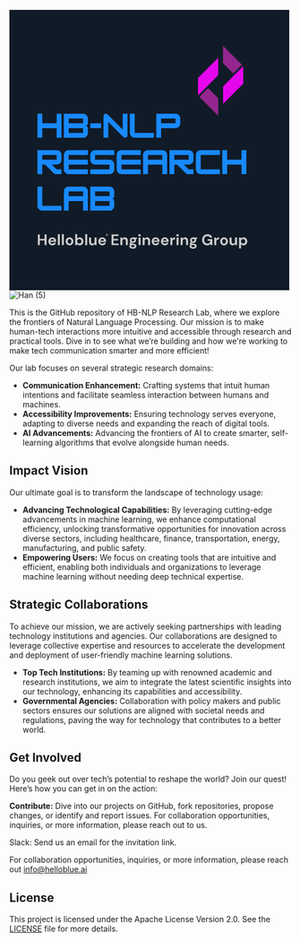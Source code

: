 <svg xmlns="http://www.w3.org/2000/svg" xmlns:xlink="http://www.w3.org/1999/xlink" width="500" zoomAndPan="magnify" viewBox="0 0 375 374.999991" height="500" preserveAspectRatio="xMidYMid meet" version="1.0"><defs><g/><clipPath id="a2666197bc"><path d="M 252.695312 63 L 280 63 L 280 115 L 252.695312 115 Z M 252.695312 63 " clip-rule="nonzero"/></clipPath><clipPath id="335a356f0d"><path d="M 286 75 L 313.445312 75 L 313.445312 126 L 286 126 Z M 286 75 " clip-rule="nonzero"/></clipPath><clipPath id="edc2052f5f"><path d="M 254 104 L 280 104 L 280 141.75 L 254 141.75 Z M 254 104 " clip-rule="nonzero"/></clipPath></defs><rect x="-37.5" width="450" fill="#ffffff" y="-37.499999" height="449.999989" fill-opacity="1"/><rect x="-37.5" width="450" fill="#111b27" y="-37.499999" height="449.999989" fill-opacity="1"/><g fill="#1889ff" fill-opacity="1"><g transform="translate(36.000002, 171.083413)"><g><path d="M 27.34375 -19.3125 L 27.34375 -32.171875 L 33.78125 -32.171875 L 33.78125 0 L 27.34375 0 L 27.34375 -12.875 L 8.046875 -12.875 L 8.046875 0 L 1.609375 0 L 1.609375 -32.171875 L 8.046875 -32.171875 L 8.046875 -19.3125 Z M 27.34375 -19.3125 "/></g></g></g><g fill="#1889ff" fill-opacity="1"><g transform="translate(71.38219, 171.083413)"><g><path d="M 33.78125 -25.734375 L 33.78125 -19.3125 C 33.78125 -18.425781 33.460938 -17.664062 32.828125 -17.03125 C 32.203125 -16.40625 31.445312 -16.09375 30.5625 -16.09375 C 31.445312 -16.09375 32.203125 -15.773438 32.828125 -15.140625 C 33.460938 -14.515625 33.78125 -13.757812 33.78125 -12.875 L 33.78125 -6.4375 C 33.78125 -5.28125 33.488281 -4.210938 32.90625 -3.234375 C 32.332031 -2.253906 31.5625 -1.46875 30.59375 -0.875 C 29.632812 -0.289062 28.550781 0 27.34375 0 L 1.609375 0 L 1.609375 -32.171875 L 27.34375 -32.171875 C 28.550781 -32.171875 29.632812 -31.875 30.59375 -31.28125 C 31.5625 -30.695312 32.332031 -29.921875 32.90625 -28.953125 C 33.488281 -27.992188 33.78125 -26.921875 33.78125 -25.734375 Z M 27.34375 -25.734375 L 8.046875 -25.734375 L 8.046875 -19.3125 L 27.34375 -19.3125 Z M 8.046875 -6.4375 L 27.34375 -6.4375 L 27.34375 -12.875 L 8.046875 -12.875 Z M 8.046875 -6.4375 "/></g></g></g><g fill="#1889ff" fill-opacity="1"><g transform="translate(106.764378, 171.083413)"><g><path d="M 16.09375 -12.875 L 1.609375 -12.875 L 1.609375 -19.3125 L 16.09375 -19.3125 Z M 16.09375 -12.875 "/></g></g></g><g fill="#1889ff" fill-opacity="1"><g transform="translate(124.455467, 171.083413)"><g><path d="M 8.046875 0 L 1.609375 0 L 1.609375 -28.953125 C 1.609375 -29.835938 1.921875 -30.59375 2.546875 -31.21875 C 3.179688 -31.851562 3.941406 -32.171875 4.828125 -32.171875 C 5.710938 -32.171875 6.476562 -31.847656 7.125 -31.203125 L 27.34375 -10.984375 L 27.34375 -32.171875 L 33.78125 -32.171875 L 33.78125 -3.21875 C 33.78125 -2.332031 33.460938 -1.570312 32.828125 -0.9375 C 32.203125 -0.3125 31.445312 0 30.5625 0 C 29.675781 0 28.914062 -0.320312 28.28125 -0.96875 L 8.046875 -21.203125 Z M 8.046875 0 "/></g></g></g><g fill="#1889ff" fill-opacity="1"><g transform="translate(159.837656, 171.083413)"><g><path d="M 33.78125 0 L 8.046875 0 C 6.867188 0 5.789062 -0.285156 4.8125 -0.859375 C 3.832031 -1.441406 3.050781 -2.222656 2.46875 -3.203125 C 1.894531 -4.179688 1.609375 -5.257812 1.609375 -6.4375 L 1.609375 -32.171875 L 8.046875 -32.171875 L 8.046875 -6.4375 L 33.78125 -6.4375 Z M 33.78125 0 "/></g></g></g><g fill="#1889ff" fill-opacity="1"><g transform="translate(195.219844, 171.083413)"><g><path d="M 27.34375 -32.171875 C 28.53125 -32.171875 29.609375 -31.882812 30.578125 -31.3125 C 31.554688 -30.738281 32.332031 -29.960938 32.90625 -28.984375 C 33.488281 -28.003906 33.78125 -26.921875 33.78125 -25.734375 L 33.78125 -19.3125 C 33.78125 -18.125 33.488281 -17.039062 32.90625 -16.0625 C 32.332031 -15.082031 31.554688 -14.304688 30.578125 -13.734375 C 29.609375 -13.160156 28.53125 -12.875 27.34375 -12.875 L 8.046875 -12.875 L 8.046875 0 L 1.609375 0 L 1.609375 -32.171875 Z M 8.046875 -19.3125 L 27.34375 -19.3125 L 27.34375 -25.734375 L 8.046875 -25.734375 Z M 8.046875 -19.3125 "/></g></g></g><g fill="#1889ff" fill-opacity="1"><g transform="translate(36.000002, 219.83341)"><g><path d="M 33.78125 -25.734375 L 33.78125 -19.3125 C 33.78125 -18.125 33.488281 -17.039062 32.90625 -16.0625 C 32.332031 -15.082031 31.554688 -14.304688 30.578125 -13.734375 C 29.609375 -13.160156 28.53125 -12.875 27.34375 -12.875 L 20.90625 -12.875 L 27.34375 -6.4375 L 33.78125 -6.4375 L 33.78125 0 L 26.0625 0 C 25.144531 0 24.367188 -0.320312 23.734375 -0.96875 L 11.828125 -12.875 L 8.046875 -12.875 L 8.046875 0 L 1.609375 0 L 1.609375 -32.171875 L 27.34375 -32.171875 C 28.53125 -32.171875 29.609375 -31.882812 30.578125 -31.3125 C 31.554688 -30.738281 32.332031 -29.960938 32.90625 -28.984375 C 33.488281 -28.003906 33.78125 -26.921875 33.78125 -25.734375 Z M 27.34375 -25.734375 L 8.046875 -25.734375 L 8.046875 -19.3125 L 27.34375 -19.3125 Z M 27.34375 -25.734375 "/></g></g></g><g fill="#1889ff" fill-opacity="1"><g transform="translate(71.38219, 219.83341)"><g><path d="M 33.78125 -32.171875 L 33.78125 -25.734375 L 8.046875 -25.734375 L 8.046875 -19.3125 L 33.78125 -19.3125 L 33.78125 -12.875 L 8.046875 -12.875 L 8.046875 -6.4375 L 33.78125 -6.4375 L 33.78125 0 L 8.046875 0 C 6.867188 0 5.789062 -0.285156 4.8125 -0.859375 C 3.832031 -1.441406 3.050781 -2.222656 2.46875 -3.203125 C 1.894531 -4.179688 1.609375 -5.257812 1.609375 -6.4375 L 1.609375 -25.734375 C 1.609375 -26.921875 1.894531 -28.003906 2.46875 -28.984375 C 3.050781 -29.960938 3.832031 -30.738281 4.8125 -31.3125 C 5.789062 -31.882812 6.867188 -32.171875 8.046875 -32.171875 Z M 33.78125 -32.171875 "/></g></g></g><g fill="#1889ff" fill-opacity="1"><g transform="translate(106.764378, 219.83341)"><g><path d="M 33.78125 -32.171875 L 33.78125 -25.734375 L 8.046875 -25.734375 L 8.046875 -19.3125 L 27.34375 -19.3125 C 28.53125 -19.3125 29.609375 -19.019531 30.578125 -18.4375 C 31.554688 -17.863281 32.332031 -17.085938 32.90625 -16.109375 C 33.488281 -15.128906 33.78125 -14.050781 33.78125 -12.875 L 33.78125 -6.4375 C 33.78125 -5.257812 33.488281 -4.179688 32.90625 -3.203125 C 32.332031 -2.222656 31.554688 -1.441406 30.578125 -0.859375 C 29.609375 -0.285156 28.53125 0 27.34375 0 L 1.609375 0 L 1.609375 -6.4375 L 27.34375 -6.4375 L 27.34375 -12.875 L 8.046875 -12.875 C 6.867188 -12.875 5.789062 -13.160156 4.8125 -13.734375 C 3.832031 -14.304688 3.050781 -15.082031 2.46875 -16.0625 C 1.894531 -17.039062 1.609375 -18.125 1.609375 -19.3125 L 1.609375 -25.734375 C 1.609375 -26.921875 1.894531 -28.003906 2.46875 -28.984375 C 3.050781 -29.960938 3.832031 -30.738281 4.8125 -31.3125 C 5.789062 -31.882812 6.867188 -32.171875 8.046875 -32.171875 Z M 33.78125 -32.171875 "/></g></g></g><g fill="#1889ff" fill-opacity="1"><g transform="translate(142.146567, 219.83341)"><g><path d="M 33.78125 -32.171875 L 33.78125 -25.734375 L 8.046875 -25.734375 L 8.046875 -19.3125 L 33.78125 -19.3125 L 33.78125 -12.875 L 8.046875 -12.875 L 8.046875 -6.4375 L 33.78125 -6.4375 L 33.78125 0 L 8.046875 0 C 6.867188 0 5.789062 -0.285156 4.8125 -0.859375 C 3.832031 -1.441406 3.050781 -2.222656 2.46875 -3.203125 C 1.894531 -4.179688 1.609375 -5.257812 1.609375 -6.4375 L 1.609375 -25.734375 C 1.609375 -26.921875 1.894531 -28.003906 2.46875 -28.984375 C 3.050781 -29.960938 3.832031 -30.738281 4.8125 -31.3125 C 5.789062 -31.882812 6.867188 -32.171875 8.046875 -32.171875 Z M 33.78125 -32.171875 "/></g></g></g><g fill="#1889ff" fill-opacity="1"><g transform="translate(177.528755, 219.83341)"><g><path d="M 8.046875 -32.171875 L 27.34375 -32.171875 C 28.53125 -32.171875 29.609375 -31.882812 30.578125 -31.3125 C 31.554688 -30.738281 32.332031 -29.960938 32.90625 -28.984375 C 33.488281 -28.003906 33.78125 -26.921875 33.78125 -25.734375 L 33.78125 0 L 27.34375 0 L 27.34375 -12.875 L 8.046875 -12.875 L 8.046875 0 L 1.609375 0 L 1.609375 -25.734375 C 1.609375 -26.921875 1.894531 -28.003906 2.46875 -28.984375 C 3.050781 -29.960938 3.832031 -30.738281 4.8125 -31.3125 C 5.789062 -31.882812 6.867188 -32.171875 8.046875 -32.171875 Z M 8.046875 -25.734375 L 8.046875 -19.3125 L 27.34375 -19.3125 L 27.34375 -25.734375 Z M 8.046875 -25.734375 "/></g></g></g><g fill="#1889ff" fill-opacity="1"><g transform="translate(212.910943, 219.83341)"><g><path d="M 33.78125 -25.734375 L 33.78125 -19.3125 C 33.78125 -18.125 33.488281 -17.039062 32.90625 -16.0625 C 32.332031 -15.082031 31.554688 -14.304688 30.578125 -13.734375 C 29.609375 -13.160156 28.53125 -12.875 27.34375 -12.875 L 20.90625 -12.875 L 27.34375 -6.4375 L 33.78125 -6.4375 L 33.78125 0 L 26.0625 0 C 25.144531 0 24.367188 -0.320312 23.734375 -0.96875 L 11.828125 -12.875 L 8.046875 -12.875 L 8.046875 0 L 1.609375 0 L 1.609375 -32.171875 L 27.34375 -32.171875 C 28.53125 -32.171875 29.609375 -31.882812 30.578125 -31.3125 C 31.554688 -30.738281 32.332031 -29.960938 32.90625 -28.984375 C 33.488281 -28.003906 33.78125 -26.921875 33.78125 -25.734375 Z M 27.34375 -25.734375 L 8.046875 -25.734375 L 8.046875 -19.3125 L 27.34375 -19.3125 Z M 27.34375 -25.734375 "/></g></g></g><g fill="#1889ff" fill-opacity="1"><g transform="translate(248.293131, 219.83341)"><g><path d="M 33.78125 0 L 8.046875 0 C 6.867188 0 5.789062 -0.285156 4.8125 -0.859375 C 3.832031 -1.441406 3.050781 -2.222656 2.46875 -3.203125 C 1.894531 -4.179688 1.609375 -5.257812 1.609375 -6.4375 L 1.609375 -25.734375 C 1.609375 -26.921875 1.894531 -28.003906 2.46875 -28.984375 C 3.050781 -29.960938 3.832031 -30.738281 4.8125 -31.3125 C 5.789062 -31.882812 6.867188 -32.171875 8.046875 -32.171875 L 33.78125 -32.171875 L 33.78125 -25.734375 L 8.046875 -25.734375 L 8.046875 -6.4375 L 33.78125 -6.4375 Z M 33.78125 0 "/></g></g></g><g fill="#1889ff" fill-opacity="1"><g transform="translate(283.675308, 219.83341)"><g><path d="M 27.34375 -19.3125 L 27.34375 -32.171875 L 33.78125 -32.171875 L 33.78125 0 L 27.34375 0 L 27.34375 -12.875 L 8.046875 -12.875 L 8.046875 0 L 1.609375 0 L 1.609375 -32.171875 L 8.046875 -32.171875 L 8.046875 -19.3125 Z M 27.34375 -19.3125 "/></g></g></g><g fill="#1889ff" fill-opacity="1"><g transform="translate(36.000002, 268.583406)"><g><path d="M 33.78125 0 L 8.046875 0 C 6.867188 0 5.789062 -0.285156 4.8125 -0.859375 C 3.832031 -1.441406 3.050781 -2.222656 2.46875 -3.203125 C 1.894531 -4.179688 1.609375 -5.257812 1.609375 -6.4375 L 1.609375 -32.171875 L 8.046875 -32.171875 L 8.046875 -6.4375 L 33.78125 -6.4375 Z M 33.78125 0 "/></g></g></g><g fill="#1889ff" fill-opacity="1"><g transform="translate(71.38219, 268.583406)"><g><path d="M 8.046875 -32.171875 L 27.34375 -32.171875 C 28.53125 -32.171875 29.609375 -31.882812 30.578125 -31.3125 C 31.554688 -30.738281 32.332031 -29.960938 32.90625 -28.984375 C 33.488281 -28.003906 33.78125 -26.921875 33.78125 -25.734375 L 33.78125 0 L 27.34375 0 L 27.34375 -12.875 L 8.046875 -12.875 L 8.046875 0 L 1.609375 0 L 1.609375 -25.734375 C 1.609375 -26.921875 1.894531 -28.003906 2.46875 -28.984375 C 3.050781 -29.960938 3.832031 -30.738281 4.8125 -31.3125 C 5.789062 -31.882812 6.867188 -32.171875 8.046875 -32.171875 Z M 8.046875 -25.734375 L 8.046875 -19.3125 L 27.34375 -19.3125 L 27.34375 -25.734375 Z M 8.046875 -25.734375 "/></g></g></g><g fill="#1889ff" fill-opacity="1"><g transform="translate(106.764378, 268.583406)"><g><path d="M 33.78125 -25.734375 L 33.78125 -19.3125 C 33.78125 -18.425781 33.460938 -17.664062 32.828125 -17.03125 C 32.203125 -16.40625 31.445312 -16.09375 30.5625 -16.09375 C 31.445312 -16.09375 32.203125 -15.773438 32.828125 -15.140625 C 33.460938 -14.515625 33.78125 -13.757812 33.78125 -12.875 L 33.78125 -6.4375 C 33.78125 -5.28125 33.488281 -4.210938 32.90625 -3.234375 C 32.332031 -2.253906 31.5625 -1.46875 30.59375 -0.875 C 29.632812 -0.289062 28.550781 0 27.34375 0 L 1.609375 0 L 1.609375 -32.171875 L 27.34375 -32.171875 C 28.550781 -32.171875 29.632812 -31.875 30.59375 -31.28125 C 31.5625 -30.695312 32.332031 -29.921875 32.90625 -28.953125 C 33.488281 -27.992188 33.78125 -26.921875 33.78125 -25.734375 Z M 27.34375 -25.734375 L 8.046875 -25.734375 L 8.046875 -19.3125 L 27.34375 -19.3125 Z M 8.046875 -6.4375 L 27.34375 -6.4375 L 27.34375 -12.875 L 8.046875 -12.875 Z M 8.046875 -6.4375 "/></g></g></g><g clip-path="url(#a2666197bc)"><path fill="#e606ed" d="M 252.710938 114.503906 L 264.355469 102.84375 L 279.925781 87.257812 L 279.925781 63.941406 L 252.710938 91.1875 Z M 252.710938 114.503906 " fill-opacity="1" fill-rule="nonzero"/></g><g clip-path="url(#335a356f0d)"><path fill="#e606ed" d="M 301.789062 86.902344 L 286.21875 102.492188 L 286.21875 125.808594 L 313.433594 98.5625 L 313.433594 75.246094 Z M 301.789062 86.902344 " fill-opacity="1" fill-rule="nonzero"/></g><g clip-path="url(#edc2052f5f)"><path fill="#93278f" d="M 254.5625 116.359375 L 279.925781 141.75 L 279.925781 118.433594 L 266.207031 104.699219 Z M 254.5625 116.359375 " fill-opacity="1" fill-rule="nonzero"/></g><path fill="#93278f" d="M 286.21875 48 L 286.21875 71.3125 L 299.9375 85.046875 L 311.582031 73.390625 Z M 286.21875 48 " fill-opacity="1" fill-rule="nonzero"/><g fill="#cfcfcf" fill-opacity="1"><g transform="translate(36.750002, 314.696639)"><g><path d="M 1.390625 0 L 1.390625 -14.28125 L 4 -14.28125 L 4 -8.34375 L 10.40625 -8.34375 L 10.40625 -14.28125 L 13.015625 -14.28125 L 13.015625 0 L 10.40625 0 L 10.40625 -6.21875 L 4 -6.21875 L 4 0 Z M 1.390625 0 "/></g></g></g><g fill="#cfcfcf" fill-opacity="1"><g transform="translate(51.268233, 314.696639)"><g><path d="M 6.25 0.25 C 5.226562 0.25 4.320312 0.03125 3.53125 -0.40625 C 2.738281 -0.84375 2.117188 -1.453125 1.671875 -2.234375 C 1.222656 -3.023438 1 -3.941406 1 -4.984375 C 1 -6.023438 1.21875 -6.953125 1.65625 -7.765625 C 2.101562 -8.585938 2.71875 -9.222656 3.5 -9.671875 C 4.28125 -10.128906 5.203125 -10.359375 6.265625 -10.359375 C 7.253906 -10.359375 8.128906 -10.140625 8.890625 -9.703125 C 9.660156 -9.273438 10.257812 -8.679688 10.6875 -7.921875 C 11.113281 -7.171875 11.328125 -6.332031 11.328125 -5.40625 C 11.328125 -5.257812 11.320312 -5.101562 11.3125 -4.9375 C 11.3125 -4.769531 11.300781 -4.597656 11.28125 -4.421875 L 3.59375 -4.421875 C 3.644531 -3.640625 3.914062 -3.019531 4.40625 -2.5625 C 4.90625 -2.113281 5.507812 -1.890625 6.21875 -1.890625 C 6.75 -1.890625 7.191406 -2.007812 7.546875 -2.25 C 7.910156 -2.488281 8.179688 -2.800781 8.359375 -3.1875 L 11.015625 -3.1875 C 10.828125 -2.539062 10.507812 -1.957031 10.0625 -1.4375 C 9.625 -0.914062 9.082031 -0.503906 8.4375 -0.203125 C 7.789062 0.0976562 7.0625 0.25 6.25 0.25 Z M 6.265625 -8.25 C 5.628906 -8.25 5.066406 -8.066406 4.578125 -7.703125 C 4.085938 -7.335938 3.769531 -6.789062 3.625 -6.0625 L 8.671875 -6.0625 C 8.628906 -6.726562 8.382812 -7.257812 7.9375 -7.65625 C 7.488281 -8.050781 6.929688 -8.25 6.265625 -8.25 Z M 6.265625 -8.25 "/></g></g></g><g fill="#cfcfcf" fill-opacity="1"><g transform="translate(63.584267, 314.696639)"><g><path d="M 1.328125 0 L 1.328125 -14.6875 L 3.9375 -14.6875 L 3.9375 0 Z M 1.328125 0 "/></g></g></g><g fill="#cfcfcf" fill-opacity="1"><g transform="translate(68.987852, 314.696639)"><g><path d="M 1.328125 0 L 1.328125 -14.6875 L 3.9375 -14.6875 L 3.9375 0 Z M 1.328125 0 "/></g></g></g><g fill="#cfcfcf" fill-opacity="1"><g transform="translate(74.391437, 314.696639)"><g><path d="M 6.1875 0.25 C 5.207031 0.25 4.320312 0.0234375 3.53125 -0.421875 C 2.75 -0.878906 2.128906 -1.503906 1.671875 -2.296875 C 1.222656 -3.085938 1 -4.007812 1 -5.0625 C 1 -6.101562 1.226562 -7.019531 1.6875 -7.8125 C 2.15625 -8.613281 2.78125 -9.238281 3.5625 -9.6875 C 4.34375 -10.132812 5.222656 -10.359375 6.203125 -10.359375 C 7.171875 -10.359375 8.046875 -10.132812 8.828125 -9.6875 C 9.609375 -9.238281 10.222656 -8.613281 10.671875 -7.8125 C 11.128906 -7.019531 11.359375 -6.101562 11.359375 -5.0625 C 11.359375 -4.007812 11.128906 -3.085938 10.671875 -2.296875 C 10.222656 -1.503906 9.601562 -0.878906 8.8125 -0.421875 C 8.019531 0.0234375 7.144531 0.25 6.1875 0.25 Z M 6.1875 -2.015625 C 6.863281 -2.015625 7.453125 -2.269531 7.953125 -2.78125 C 8.460938 -3.289062 8.71875 -4.050781 8.71875 -5.0625 C 8.71875 -6.070312 8.460938 -6.828125 7.953125 -7.328125 C 7.453125 -7.835938 6.867188 -8.09375 6.203125 -8.09375 C 5.503906 -8.09375 4.90625 -7.835938 4.40625 -7.328125 C 3.914062 -6.828125 3.671875 -6.070312 3.671875 -5.0625 C 3.671875 -4.050781 3.914062 -3.289062 4.40625 -2.78125 C 4.90625 -2.269531 5.5 -2.015625 6.1875 -2.015625 Z M 6.1875 -2.015625 "/></g></g></g><g fill="#cfcfcf" fill-opacity="1"><g transform="translate(86.870595, 314.696639)"><g><path d="M 7.328125 0.25 C 6.566406 0.25 5.898438 0.109375 5.328125 -0.171875 C 4.753906 -0.460938 4.289062 -0.867188 3.9375 -1.390625 L 3.65625 0 L 1.328125 0 L 1.328125 -14.6875 L 3.9375 -14.6875 L 3.9375 -8.671875 C 4.257812 -9.117188 4.691406 -9.507812 5.234375 -9.84375 C 5.773438 -10.1875 6.472656 -10.359375 7.328125 -10.359375 C 8.273438 -10.359375 9.125 -10.128906 9.875 -9.671875 C 10.625 -9.210938 11.21875 -8.582031 11.65625 -7.78125 C 12.09375 -6.976562 12.3125 -6.066406 12.3125 -5.046875 C 12.3125 -4.023438 12.09375 -3.113281 11.65625 -2.3125 C 11.21875 -1.519531 10.625 -0.894531 9.875 -0.4375 C 9.125 0.0195312 8.273438 0.25 7.328125 0.25 Z M 6.78125 -2.046875 C 7.601562 -2.046875 8.285156 -2.320312 8.828125 -2.875 C 9.378906 -3.4375 9.65625 -4.160156 9.65625 -5.046875 C 9.65625 -5.921875 9.378906 -6.644531 8.828125 -7.21875 C 8.285156 -7.789062 7.601562 -8.078125 6.78125 -8.078125 C 5.9375 -8.078125 5.242188 -7.796875 4.703125 -7.234375 C 4.160156 -6.671875 3.890625 -5.945312 3.890625 -5.0625 C 3.890625 -4.175781 4.160156 -3.453125 4.703125 -2.890625 C 5.242188 -2.328125 5.9375 -2.046875 6.78125 -2.046875 Z M 6.78125 -2.046875 "/></g></g></g><g fill="#cfcfcf" fill-opacity="1"><g transform="translate(100.287721, 314.696639)"><g><path d="M 1.328125 0 L 1.328125 -14.6875 L 3.9375 -14.6875 L 3.9375 0 Z M 1.328125 0 "/></g></g></g><g fill="#cfcfcf" fill-opacity="1"><g transform="translate(105.691306, 314.696639)"><g><path d="M 5.125 0.25 C 3.851562 0.25 2.875 -0.144531 2.1875 -0.9375 C 1.5 -1.726562 1.15625 -2.882812 1.15625 -4.40625 L 1.15625 -10.125 L 3.75 -10.125 L 3.75 -4.65625 C 3.75 -3.78125 3.925781 -3.109375 4.28125 -2.640625 C 4.632812 -2.179688 5.191406 -1.953125 5.953125 -1.953125 C 6.679688 -1.953125 7.28125 -2.210938 7.75 -2.734375 C 8.21875 -3.253906 8.453125 -3.972656 8.453125 -4.890625 L 8.453125 -10.125 L 11.0625 -10.125 L 11.0625 0 L 8.75 0 L 8.546875 -1.71875 C 8.234375 -1.113281 7.78125 -0.632812 7.1875 -0.28125 C 6.601562 0.0703125 5.914062 0.25 5.125 0.25 Z M 5.125 0.25 "/></g></g></g><g fill="#cfcfcf" fill-opacity="1"><g transform="translate(118.21125, 314.696639)"><g><path d="M 6.25 0.25 C 5.226562 0.25 4.320312 0.03125 3.53125 -0.40625 C 2.738281 -0.84375 2.117188 -1.453125 1.671875 -2.234375 C 1.222656 -3.023438 1 -3.941406 1 -4.984375 C 1 -6.023438 1.21875 -6.953125 1.65625 -7.765625 C 2.101562 -8.585938 2.71875 -9.222656 3.5 -9.671875 C 4.28125 -10.128906 5.203125 -10.359375 6.265625 -10.359375 C 7.253906 -10.359375 8.128906 -10.140625 8.890625 -9.703125 C 9.660156 -9.273438 10.257812 -8.679688 10.6875 -7.921875 C 11.113281 -7.171875 11.328125 -6.332031 11.328125 -5.40625 C 11.328125 -5.257812 11.320312 -5.101562 11.3125 -4.9375 C 11.3125 -4.769531 11.300781 -4.597656 11.28125 -4.421875 L 3.59375 -4.421875 C 3.644531 -3.640625 3.914062 -3.019531 4.40625 -2.5625 C 4.90625 -2.113281 5.507812 -1.890625 6.21875 -1.890625 C 6.75 -1.890625 7.191406 -2.007812 7.546875 -2.25 C 7.910156 -2.488281 8.179688 -2.800781 8.359375 -3.1875 L 11.015625 -3.1875 C 10.828125 -2.539062 10.507812 -1.957031 10.0625 -1.4375 C 9.625 -0.914062 9.082031 -0.503906 8.4375 -0.203125 C 7.789062 0.0976562 7.0625 0.25 6.25 0.25 Z M 6.265625 -8.25 C 5.628906 -8.25 5.066406 -8.066406 4.578125 -7.703125 C 4.085938 -7.335938 3.769531 -6.789062 3.625 -6.0625 L 8.671875 -6.0625 C 8.628906 -6.726562 8.382812 -7.257812 7.9375 -7.65625 C 7.488281 -8.050781 6.929688 -8.25 6.265625 -8.25 Z M 6.265625 -8.25 "/></g></g></g><g fill="#cfcfcf" fill-opacity="1"><g transform="translate(130.527284, 314.696639)"><g/></g></g><g fill="#cfcfcf" fill-opacity="1"><g transform="translate(135.502666, 314.696639)"><g><path d="M 1.390625 0 L 1.390625 -14.28125 L 10.71875 -14.28125 L 10.71875 -12.1875 L 4 -12.1875 L 4 -8.265625 L 10.09375 -8.265625 L 10.09375 -6.21875 L 4 -6.21875 L 4 -2.109375 L 10.71875 -2.109375 L 10.71875 0 Z M 1.390625 0 "/></g></g></g><g fill="#cfcfcf" fill-opacity="1"><g transform="translate(147.410883, 314.696639)"><g><path d="M 1.328125 0 L 1.328125 -10.125 L 3.625 -10.125 L 3.84375 -8.40625 C 4.15625 -9.007812 4.601562 -9.484375 5.1875 -9.828125 C 5.78125 -10.179688 6.476562 -10.359375 7.28125 -10.359375 C 8.53125 -10.359375 9.503906 -9.960938 10.203125 -9.171875 C 10.898438 -8.390625 11.25 -7.238281 11.25 -5.71875 L 11.25 0 L 8.625 0 L 8.625 -5.46875 C 8.625 -6.34375 8.445312 -7.007812 8.09375 -7.46875 C 7.75 -7.925781 7.203125 -8.15625 6.453125 -8.15625 C 5.710938 -8.15625 5.109375 -7.894531 4.640625 -7.375 C 4.171875 -6.863281 3.9375 -6.144531 3.9375 -5.21875 L 3.9375 0 Z M 1.328125 0 "/></g></g></g><g fill="#cfcfcf" fill-opacity="1"><g transform="translate(159.930833, 314.696639)"><g><path d="M 5.609375 -3.015625 C 5.117188 -3.015625 4.664062 -3.070312 4.25 -3.1875 L 3.484375 -2.421875 C 3.722656 -2.304688 4.035156 -2.207031 4.421875 -2.125 C 4.816406 -2.039062 5.457031 -1.957031 6.34375 -1.875 C 7.6875 -1.75 8.664062 -1.425781 9.28125 -0.90625 C 9.894531 -0.394531 10.203125 0.3125 10.203125 1.21875 C 10.203125 1.820312 10.035156 2.390625 9.703125 2.921875 C 9.378906 3.460938 8.878906 3.898438 8.203125 4.234375 C 7.523438 4.566406 6.65625 4.734375 5.59375 4.734375 C 4.144531 4.734375 2.976562 4.460938 2.09375 3.921875 C 1.21875 3.390625 0.78125 2.585938 0.78125 1.515625 C 0.78125 0.597656 1.222656 -0.191406 2.109375 -0.859375 C 1.828125 -0.984375 1.585938 -1.113281 1.390625 -1.25 C 1.203125 -1.382812 1.03125 -1.523438 0.875 -1.671875 L 0.875 -2.140625 L 2.65625 -4.015625 C 1.863281 -4.710938 1.46875 -5.601562 1.46875 -6.6875 C 1.46875 -7.375 1.632812 -7.992188 1.96875 -8.546875 C 2.300781 -9.109375 2.773438 -9.550781 3.390625 -9.875 C 4.003906 -10.195312 4.742188 -10.359375 5.609375 -10.359375 C 6.179688 -10.359375 6.710938 -10.28125 7.203125 -10.125 L 11.046875 -10.125 L 11.046875 -8.53125 L 9.3125 -8.40625 C 9.582031 -7.882812 9.71875 -7.3125 9.71875 -6.6875 C 9.71875 -6.007812 9.550781 -5.390625 9.21875 -4.828125 C 8.894531 -4.273438 8.421875 -3.832031 7.796875 -3.5 C 7.179688 -3.175781 6.453125 -3.015625 5.609375 -3.015625 Z M 5.609375 -5.015625 C 6.140625 -5.015625 6.578125 -5.15625 6.921875 -5.4375 C 7.273438 -5.726562 7.453125 -6.140625 7.453125 -6.671875 C 7.453125 -7.203125 7.273438 -7.609375 6.921875 -7.890625 C 6.578125 -8.179688 6.140625 -8.328125 5.609375 -8.328125 C 5.054688 -8.328125 4.609375 -8.179688 4.265625 -7.890625 C 3.921875 -7.609375 3.75 -7.203125 3.75 -6.671875 C 3.75 -6.140625 3.921875 -5.726562 4.265625 -5.4375 C 4.609375 -5.15625 5.054688 -5.015625 5.609375 -5.015625 Z M 3.15625 1.25 C 3.15625 1.75 3.390625 2.125 3.859375 2.375 C 4.335938 2.625 4.914062 2.75 5.59375 2.75 C 6.25 2.75 6.78125 2.613281 7.1875 2.34375 C 7.59375 2.082031 7.796875 1.726562 7.796875 1.28125 C 7.796875 0.914062 7.660156 0.609375 7.390625 0.359375 C 7.128906 0.117188 6.601562 -0.0234375 5.8125 -0.078125 C 5.257812 -0.117188 4.742188 -0.179688 4.265625 -0.265625 C 3.867188 -0.046875 3.582031 0.191406 3.40625 0.453125 C 3.238281 0.710938 3.15625 0.976562 3.15625 1.25 Z M 3.15625 1.25 "/></g></g></g><g fill="#cfcfcf" fill-opacity="1"><g transform="translate(171.655533, 314.696639)"><g><path d="M 2.734375 -11.6875 C 2.253906 -11.6875 1.863281 -11.828125 1.5625 -12.109375 C 1.257812 -12.398438 1.109375 -12.765625 1.109375 -13.203125 C 1.109375 -13.640625 1.257812 -13.992188 1.5625 -14.265625 C 1.863281 -14.546875 2.253906 -14.6875 2.734375 -14.6875 C 3.210938 -14.6875 3.601562 -14.546875 3.90625 -14.265625 C 4.207031 -13.992188 4.359375 -13.640625 4.359375 -13.203125 C 4.359375 -12.765625 4.207031 -12.398438 3.90625 -12.109375 C 3.601562 -11.828125 3.210938 -11.6875 2.734375 -11.6875 Z M 1.421875 0 L 1.421875 -10.125 L 4.046875 -10.125 L 4.046875 0 Z M 1.421875 0 "/></g></g></g><g fill="#cfcfcf" fill-opacity="1"><g transform="translate(177.222237, 314.696639)"><g><path d="M 1.328125 0 L 1.328125 -10.125 L 3.625 -10.125 L 3.84375 -8.40625 C 4.15625 -9.007812 4.601562 -9.484375 5.1875 -9.828125 C 5.78125 -10.179688 6.476562 -10.359375 7.28125 -10.359375 C 8.53125 -10.359375 9.503906 -9.960938 10.203125 -9.171875 C 10.898438 -8.390625 11.25 -7.238281 11.25 -5.71875 L 11.25 0 L 8.625 0 L 8.625 -5.46875 C 8.625 -6.34375 8.445312 -7.007812 8.09375 -7.46875 C 7.75 -7.925781 7.203125 -8.15625 6.453125 -8.15625 C 5.710938 -8.15625 5.109375 -7.894531 4.640625 -7.375 C 4.171875 -6.863281 3.9375 -6.144531 3.9375 -5.21875 L 3.9375 0 Z M 1.328125 0 "/></g></g></g><g fill="#cfcfcf" fill-opacity="1"><g transform="translate(189.742187, 314.696639)"><g><path d="M 6.25 0.25 C 5.226562 0.25 4.320312 0.03125 3.53125 -0.40625 C 2.738281 -0.84375 2.117188 -1.453125 1.671875 -2.234375 C 1.222656 -3.023438 1 -3.941406 1 -4.984375 C 1 -6.023438 1.21875 -6.953125 1.65625 -7.765625 C 2.101562 -8.585938 2.71875 -9.222656 3.5 -9.671875 C 4.28125 -10.128906 5.203125 -10.359375 6.265625 -10.359375 C 7.253906 -10.359375 8.128906 -10.140625 8.890625 -9.703125 C 9.660156 -9.273438 10.257812 -8.679688 10.6875 -7.921875 C 11.113281 -7.171875 11.328125 -6.332031 11.328125 -5.40625 C 11.328125 -5.257812 11.320312 -5.101562 11.3125 -4.9375 C 11.3125 -4.769531 11.300781 -4.597656 11.28125 -4.421875 L 3.59375 -4.421875 C 3.644531 -3.640625 3.914062 -3.019531 4.40625 -2.5625 C 4.90625 -2.113281 5.507812 -1.890625 6.21875 -1.890625 C 6.75 -1.890625 7.191406 -2.007812 7.546875 -2.25 C 7.910156 -2.488281 8.179688 -2.800781 8.359375 -3.1875 L 11.015625 -3.1875 C 10.828125 -2.539062 10.507812 -1.957031 10.0625 -1.4375 C 9.625 -0.914062 9.082031 -0.503906 8.4375 -0.203125 C 7.789062 0.0976562 7.0625 0.25 6.25 0.25 Z M 6.265625 -8.25 C 5.628906 -8.25 5.066406 -8.066406 4.578125 -7.703125 C 4.085938 -7.335938 3.769531 -6.789062 3.625 -6.0625 L 8.671875 -6.0625 C 8.628906 -6.726562 8.382812 -7.257812 7.9375 -7.65625 C 7.488281 -8.050781 6.929688 -8.25 6.265625 -8.25 Z M 6.265625 -8.25 "/></g></g></g><g fill="#cfcfcf" fill-opacity="1"><g transform="translate(202.058226, 314.696639)"><g><path d="M 6.25 0.25 C 5.226562 0.25 4.320312 0.03125 3.53125 -0.40625 C 2.738281 -0.84375 2.117188 -1.453125 1.671875 -2.234375 C 1.222656 -3.023438 1 -3.941406 1 -4.984375 C 1 -6.023438 1.21875 -6.953125 1.65625 -7.765625 C 2.101562 -8.585938 2.71875 -9.222656 3.5 -9.671875 C 4.28125 -10.128906 5.203125 -10.359375 6.265625 -10.359375 C 7.253906 -10.359375 8.128906 -10.140625 8.890625 -9.703125 C 9.660156 -9.273438 10.257812 -8.679688 10.6875 -7.921875 C 11.113281 -7.171875 11.328125 -6.332031 11.328125 -5.40625 C 11.328125 -5.257812 11.320312 -5.101562 11.3125 -4.9375 C 11.3125 -4.769531 11.300781 -4.597656 11.28125 -4.421875 L 3.59375 -4.421875 C 3.644531 -3.640625 3.914062 -3.019531 4.40625 -2.5625 C 4.90625 -2.113281 5.507812 -1.890625 6.21875 -1.890625 C 6.75 -1.890625 7.191406 -2.007812 7.546875 -2.25 C 7.910156 -2.488281 8.179688 -2.800781 8.359375 -3.1875 L 11.015625 -3.1875 C 10.828125 -2.539062 10.507812 -1.957031 10.0625 -1.4375 C 9.625 -0.914062 9.082031 -0.503906 8.4375 -0.203125 C 7.789062 0.0976562 7.0625 0.25 6.25 0.25 Z M 6.265625 -8.25 C 5.628906 -8.25 5.066406 -8.066406 4.578125 -7.703125 C 4.085938 -7.335938 3.769531 -6.789062 3.625 -6.0625 L 8.671875 -6.0625 C 8.628906 -6.726562 8.382812 -7.257812 7.9375 -7.65625 C 7.488281 -8.050781 6.929688 -8.25 6.265625 -8.25 Z M 6.265625 -8.25 "/></g></g></g><g fill="#cfcfcf" fill-opacity="1"><g transform="translate(214.374265, 314.696639)"><g><path d="M 1.328125 0 L 1.328125 -10.125 L 3.65625 -10.125 L 3.890625 -8.21875 C 4.265625 -8.875 4.765625 -9.394531 5.390625 -9.78125 C 6.023438 -10.164062 6.769531 -10.359375 7.625 -10.359375 L 7.625 -7.609375 L 6.890625 -7.609375 C 6.328125 -7.609375 5.816406 -7.519531 5.359375 -7.34375 C 4.910156 -7.164062 4.5625 -6.859375 4.3125 -6.421875 C 4.0625 -5.992188 3.9375 -5.390625 3.9375 -4.609375 L 3.9375 0 Z M 1.328125 0 "/></g></g></g><g fill="#cfcfcf" fill-opacity="1"><g transform="translate(222.57137, 314.696639)"><g><path d="M 2.734375 -11.6875 C 2.253906 -11.6875 1.863281 -11.828125 1.5625 -12.109375 C 1.257812 -12.398438 1.109375 -12.765625 1.109375 -13.203125 C 1.109375 -13.640625 1.257812 -13.992188 1.5625 -14.265625 C 1.863281 -14.546875 2.253906 -14.6875 2.734375 -14.6875 C 3.210938 -14.6875 3.601562 -14.546875 3.90625 -14.265625 C 4.207031 -13.992188 4.359375 -13.640625 4.359375 -13.203125 C 4.359375 -12.765625 4.207031 -12.398438 3.90625 -12.109375 C 3.601562 -11.828125 3.210938 -11.6875 2.734375 -11.6875 Z M 1.421875 0 L 1.421875 -10.125 L 4.046875 -10.125 L 4.046875 0 Z M 1.421875 0 "/></g></g></g><g fill="#cfcfcf" fill-opacity="1"><g transform="translate(228.138074, 314.696639)"><g><path d="M 1.328125 0 L 1.328125 -10.125 L 3.625 -10.125 L 3.84375 -8.40625 C 4.15625 -9.007812 4.601562 -9.484375 5.1875 -9.828125 C 5.78125 -10.179688 6.476562 -10.359375 7.28125 -10.359375 C 8.53125 -10.359375 9.503906 -9.960938 10.203125 -9.171875 C 10.898438 -8.390625 11.25 -7.238281 11.25 -5.71875 L 11.25 0 L 8.625 0 L 8.625 -5.46875 C 8.625 -6.34375 8.445312 -7.007812 8.09375 -7.46875 C 7.75 -7.925781 7.203125 -8.15625 6.453125 -8.15625 C 5.710938 -8.15625 5.109375 -7.894531 4.640625 -7.375 C 4.171875 -6.863281 3.9375 -6.144531 3.9375 -5.21875 L 3.9375 0 Z M 1.328125 0 "/></g></g></g><g fill="#cfcfcf" fill-opacity="1"><g transform="translate(240.658024, 314.696639)"><g><path d="M 5.609375 -3.015625 C 5.117188 -3.015625 4.664062 -3.070312 4.25 -3.1875 L 3.484375 -2.421875 C 3.722656 -2.304688 4.035156 -2.207031 4.421875 -2.125 C 4.816406 -2.039062 5.457031 -1.957031 6.34375 -1.875 C 7.6875 -1.75 8.664062 -1.425781 9.28125 -0.90625 C 9.894531 -0.394531 10.203125 0.3125 10.203125 1.21875 C 10.203125 1.820312 10.035156 2.390625 9.703125 2.921875 C 9.378906 3.460938 8.878906 3.898438 8.203125 4.234375 C 7.523438 4.566406 6.65625 4.734375 5.59375 4.734375 C 4.144531 4.734375 2.976562 4.460938 2.09375 3.921875 C 1.21875 3.390625 0.78125 2.585938 0.78125 1.515625 C 0.78125 0.597656 1.222656 -0.191406 2.109375 -0.859375 C 1.828125 -0.984375 1.585938 -1.113281 1.390625 -1.25 C 1.203125 -1.382812 1.03125 -1.523438 0.875 -1.671875 L 0.875 -2.140625 L 2.65625 -4.015625 C 1.863281 -4.710938 1.46875 -5.601562 1.46875 -6.6875 C 1.46875 -7.375 1.632812 -7.992188 1.96875 -8.546875 C 2.300781 -9.109375 2.773438 -9.550781 3.390625 -9.875 C 4.003906 -10.195312 4.742188 -10.359375 5.609375 -10.359375 C 6.179688 -10.359375 6.710938 -10.28125 7.203125 -10.125 L 11.046875 -10.125 L 11.046875 -8.53125 L 9.3125 -8.40625 C 9.582031 -7.882812 9.71875 -7.3125 9.71875 -6.6875 C 9.71875 -6.007812 9.550781 -5.390625 9.21875 -4.828125 C 8.894531 -4.273438 8.421875 -3.832031 7.796875 -3.5 C 7.179688 -3.175781 6.453125 -3.015625 5.609375 -3.015625 Z M 5.609375 -5.015625 C 6.140625 -5.015625 6.578125 -5.15625 6.921875 -5.4375 C 7.273438 -5.726562 7.453125 -6.140625 7.453125 -6.671875 C 7.453125 -7.203125 7.273438 -7.609375 6.921875 -7.890625 C 6.578125 -8.179688 6.140625 -8.328125 5.609375 -8.328125 C 5.054688 -8.328125 4.609375 -8.179688 4.265625 -7.890625 C 3.921875 -7.609375 3.75 -7.203125 3.75 -6.671875 C 3.75 -6.140625 3.921875 -5.726562 4.265625 -5.4375 C 4.609375 -5.15625 5.054688 -5.015625 5.609375 -5.015625 Z M 3.15625 1.25 C 3.15625 1.75 3.390625 2.125 3.859375 2.375 C 4.335938 2.625 4.914062 2.75 5.59375 2.75 C 6.25 2.75 6.78125 2.613281 7.1875 2.34375 C 7.59375 2.082031 7.796875 1.726562 7.796875 1.28125 C 7.796875 0.914062 7.660156 0.609375 7.390625 0.359375 C 7.128906 0.117188 6.601562 -0.0234375 5.8125 -0.078125 C 5.257812 -0.117188 4.742188 -0.179688 4.265625 -0.265625 C 3.867188 -0.046875 3.582031 0.191406 3.40625 0.453125 C 3.238281 0.710938 3.15625 0.976562 3.15625 1.25 Z M 3.15625 1.25 "/></g></g></g><g fill="#cfcfcf" fill-opacity="1"><g transform="translate(252.382724, 314.696639)"><g/></g></g><g fill="#cfcfcf" fill-opacity="1"><g transform="translate(257.358111, 314.696639)"><g><path d="M 7.625 0.25 C 6.28125 0.25 5.101562 -0.0546875 4.09375 -0.671875 C 3.09375 -1.285156 2.3125 -2.140625 1.75 -3.234375 C 1.195312 -4.328125 0.921875 -5.601562 0.921875 -7.0625 C 0.921875 -8.53125 1.207031 -9.820312 1.78125 -10.9375 C 2.363281 -12.0625 3.1875 -12.941406 4.25 -13.578125 C 5.320312 -14.210938 6.59375 -14.53125 8.0625 -14.53125 C 9.738281 -14.53125 11.125 -14.128906 12.21875 -13.328125 C 13.320312 -12.523438 14.035156 -11.414062 14.359375 -10 L 11.453125 -10 C 11.234375 -10.664062 10.835938 -11.1875 10.265625 -11.5625 C 9.691406 -11.9375 8.957031 -12.125 8.0625 -12.125 C 6.632812 -12.125 5.53125 -11.671875 4.75 -10.765625 C 3.976562 -9.859375 3.59375 -8.617188 3.59375 -7.046875 C 3.59375 -5.460938 3.972656 -4.238281 4.734375 -3.375 C 5.503906 -2.507812 6.550781 -2.078125 7.875 -2.078125 C 9.164062 -2.078125 10.140625 -2.425781 10.796875 -3.125 C 11.460938 -3.832031 11.863281 -4.753906 12 -5.890625 L 8.390625 -5.890625 L 8.390625 -7.859375 L 14.625 -7.859375 L 14.625 0 L 12.21875 0 L 12.015625 -1.875 C 11.554688 -1.195312 10.976562 -0.671875 10.28125 -0.296875 C 9.59375 0.0664062 8.707031 0.25 7.625 0.25 Z M 7.625 0.25 "/></g></g></g><g fill="#cfcfcf" fill-opacity="1"><g transform="translate(273.242509, 314.696639)"><g><path d="M 1.328125 0 L 1.328125 -10.125 L 3.65625 -10.125 L 3.890625 -8.21875 C 4.265625 -8.875 4.765625 -9.394531 5.390625 -9.78125 C 6.023438 -10.164062 6.769531 -10.359375 7.625 -10.359375 L 7.625 -7.609375 L 6.890625 -7.609375 C 6.328125 -7.609375 5.816406 -7.519531 5.359375 -7.34375 C 4.910156 -7.164062 4.5625 -6.859375 4.3125 -6.421875 C 4.0625 -5.992188 3.9375 -5.390625 3.9375 -4.609375 L 3.9375 0 Z M 1.328125 0 "/></g></g></g><g fill="#cfcfcf" fill-opacity="1"><g transform="translate(281.439614, 314.696639)"><g><path d="M 6.1875 0.25 C 5.207031 0.25 4.320312 0.0234375 3.53125 -0.421875 C 2.75 -0.878906 2.128906 -1.503906 1.671875 -2.296875 C 1.222656 -3.085938 1 -4.007812 1 -5.0625 C 1 -6.101562 1.226562 -7.019531 1.6875 -7.8125 C 2.15625 -8.613281 2.78125 -9.238281 3.5625 -9.6875 C 4.34375 -10.132812 5.222656 -10.359375 6.203125 -10.359375 C 7.171875 -10.359375 8.046875 -10.132812 8.828125 -9.6875 C 9.609375 -9.238281 10.222656 -8.613281 10.671875 -7.8125 C 11.128906 -7.019531 11.359375 -6.101562 11.359375 -5.0625 C 11.359375 -4.007812 11.128906 -3.085938 10.671875 -2.296875 C 10.222656 -1.503906 9.601562 -0.878906 8.8125 -0.421875 C 8.019531 0.0234375 7.144531 0.25 6.1875 0.25 Z M 6.1875 -2.015625 C 6.863281 -2.015625 7.453125 -2.269531 7.953125 -2.78125 C 8.460938 -3.289062 8.71875 -4.050781 8.71875 -5.0625 C 8.71875 -6.070312 8.460938 -6.828125 7.953125 -7.328125 C 7.453125 -7.835938 6.867188 -8.09375 6.203125 -8.09375 C 5.503906 -8.09375 4.90625 -7.835938 4.40625 -7.328125 C 3.914062 -6.828125 3.671875 -6.070312 3.671875 -5.0625 C 3.671875 -4.050781 3.914062 -3.289062 4.40625 -2.78125 C 4.90625 -2.269531 5.5 -2.015625 6.1875 -2.015625 Z M 6.1875 -2.015625 "/></g></g></g><g fill="#cfcfcf" fill-opacity="1"><g transform="translate(293.918777, 314.696639)"><g><path d="M 5.125 0.25 C 3.851562 0.25 2.875 -0.144531 2.1875 -0.9375 C 1.5 -1.726562 1.15625 -2.882812 1.15625 -4.40625 L 1.15625 -10.125 L 3.75 -10.125 L 3.75 -4.65625 C 3.75 -3.78125 3.925781 -3.109375 4.28125 -2.640625 C 4.632812 -2.179688 5.191406 -1.953125 5.953125 -1.953125 C 6.679688 -1.953125 7.28125 -2.210938 7.75 -2.734375 C 8.21875 -3.253906 8.453125 -3.972656 8.453125 -4.890625 L 8.453125 -10.125 L 11.0625 -10.125 L 11.0625 0 L 8.75 0 L 8.546875 -1.71875 C 8.234375 -1.113281 7.78125 -0.632812 7.1875 -0.28125 C 6.601562 0.0703125 5.914062 0.25 5.125 0.25 Z M 5.125 0.25 "/></g></g></g><g fill="#cfcfcf" fill-opacity="1"><g transform="translate(306.438727, 314.696639)"><g><path d="M 1.328125 4.484375 L 1.328125 -10.125 L 3.65625 -10.125 L 3.9375 -8.671875 C 4.257812 -9.117188 4.691406 -9.507812 5.234375 -9.84375 C 5.773438 -10.1875 6.472656 -10.359375 7.328125 -10.359375 C 8.273438 -10.359375 9.125 -10.128906 9.875 -9.671875 C 10.625 -9.210938 11.21875 -8.582031 11.65625 -7.78125 C 12.09375 -6.976562 12.3125 -6.066406 12.3125 -5.046875 C 12.3125 -4.023438 12.09375 -3.113281 11.65625 -2.3125 C 11.21875 -1.519531 10.625 -0.894531 9.875 -0.4375 C 9.125 0.0195312 8.273438 0.25 7.328125 0.25 C 6.566406 0.25 5.898438 0.109375 5.328125 -0.171875 C 4.753906 -0.460938 4.289062 -0.867188 3.9375 -1.390625 L 3.9375 4.484375 Z M 6.78125 -2.046875 C 7.601562 -2.046875 8.285156 -2.320312 8.828125 -2.875 C 9.378906 -3.4375 9.65625 -4.160156 9.65625 -5.046875 C 9.65625 -5.921875 9.378906 -6.644531 8.828125 -7.21875 C 8.285156 -7.789062 7.601562 -8.078125 6.78125 -8.078125 C 5.9375 -8.078125 5.242188 -7.796875 4.703125 -7.234375 C 4.160156 -6.671875 3.890625 -5.945312 3.890625 -5.0625 C 3.890625 -4.175781 4.160156 -3.453125 4.703125 -2.890625 C 5.242188 -2.328125 5.9375 -2.046875 6.78125 -2.046875 Z M 6.78125 -2.046875 "/></g></g></g><g fill="#cfcfcf" fill-opacity="1"><g transform="translate(129.134468, 302.347629)"><g><path d="M 1.609375 0.0625 C 1.441406 0.0625 1.28125 0.0390625 1.125 0 C 0.976562 -0.0507812 0.84375 -0.117188 0.71875 -0.203125 C 0.601562 -0.296875 0.5 -0.398438 0.40625 -0.515625 C 0.320312 -0.640625 0.253906 -0.769531 0.203125 -0.90625 C 0.148438 -1.050781 0.125 -1.203125 0.125 -1.359375 C 0.125 -1.515625 0.148438 -1.664062 0.203125 -1.8125 C 0.253906 -1.957031 0.320312 -2.085938 0.40625 -2.203125 C 0.5 -2.328125 0.601562 -2.429688 0.71875 -2.515625 C 0.84375 -2.609375 0.976562 -2.675781 1.125 -2.71875 C 1.28125 -2.769531 1.441406 -2.796875 1.609375 -2.796875 C 1.773438 -2.796875 1.929688 -2.769531 2.078125 -2.71875 C 2.222656 -2.675781 2.359375 -2.609375 2.484375 -2.515625 C 2.609375 -2.429688 2.710938 -2.328125 2.796875 -2.203125 C 2.890625 -2.085938 2.957031 -1.957031 3 -1.8125 C 3.050781 -1.664062 3.078125 -1.515625 3.078125 -1.359375 C 3.078125 -1.203125 3.050781 -1.050781 3 -0.90625 C 2.957031 -0.769531 2.890625 -0.640625 2.796875 -0.515625 C 2.710938 -0.398438 2.609375 -0.296875 2.484375 -0.203125 C 2.359375 -0.117188 2.222656 -0.0507812 2.078125 0 C 1.929688 0.0390625 1.773438 0.0625 1.609375 0.0625 Z M 1.609375 -0.1875 C 1.765625 -0.1875 1.914062 -0.210938 2.0625 -0.265625 C 2.207031 -0.328125 2.332031 -0.410156 2.4375 -0.515625 C 2.539062 -0.617188 2.625 -0.742188 2.6875 -0.890625 C 2.75 -1.035156 2.78125 -1.191406 2.78125 -1.359375 C 2.78125 -1.535156 2.75 -1.691406 2.6875 -1.828125 C 2.625 -1.972656 2.539062 -2.097656 2.4375 -2.203125 C 2.332031 -2.304688 2.207031 -2.382812 2.0625 -2.4375 C 1.914062 -2.5 1.765625 -2.53125 1.609375 -2.53125 C 1.441406 -2.53125 1.285156 -2.5 1.140625 -2.4375 C 1.003906 -2.382812 0.878906 -2.304688 0.765625 -2.203125 C 0.660156 -2.097656 0.578125 -1.972656 0.515625 -1.828125 C 0.453125 -1.691406 0.421875 -1.535156 0.421875 -1.359375 C 0.421875 -1.191406 0.453125 -1.035156 0.515625 -0.890625 C 0.578125 -0.742188 0.660156 -0.617188 0.765625 -0.515625 C 0.878906 -0.410156 1.003906 -0.328125 1.140625 -0.265625 C 1.285156 -0.210938 1.441406 -0.1875 1.609375 -0.1875 Z M 1.328125 -0.484375 L 1 -0.484375 L 1 -2.25 L 1.71875 -2.25 C 1.832031 -2.25 1.929688 -2.222656 2.015625 -2.171875 C 2.109375 -2.117188 2.179688 -2.050781 2.234375 -1.96875 C 2.285156 -1.882812 2.3125 -1.785156 2.3125 -1.671875 C 2.3125 -1.566406 2.28125 -1.46875 2.21875 -1.375 C 2.164062 -1.289062 2.09375 -1.226562 2 -1.1875 L 2.34375 -0.484375 L 2 -0.484375 L 1.703125 -1.109375 C 1.691406 -1.109375 1.675781 -1.109375 1.65625 -1.109375 C 1.644531 -1.109375 1.632812 -1.109375 1.625 -1.109375 L 1.328125 -1.109375 Z M 1.328125 -1.984375 L 1.328125 -1.375 L 1.6875 -1.375 C 1.75 -1.375 1.800781 -1.382812 1.84375 -1.40625 C 1.882812 -1.4375 1.914062 -1.472656 1.9375 -1.515625 C 1.96875 -1.566406 1.984375 -1.617188 1.984375 -1.671875 C 1.984375 -1.734375 1.96875 -1.785156 1.9375 -1.828125 C 1.914062 -1.878906 1.882812 -1.914062 1.84375 -1.9375 C 1.800781 -1.96875 1.75 -1.984375 1.6875 -1.984375 Z M 1.328125 -1.984375 "/></g></g></g></svg>
![Han (5)](https://github.com/user-attachments/assets/bde51ecc-cc90-48a5-906d-a861cc36d334)

This is the GitHub repository of HB-NLP Research Lab, where we explore the frontiers of Natural Language Processing. Our mission is to make human-tech interactions more intuitive and accessible through research and practical tools. Dive in to see what we’re building and how we're working to make tech communication smarter and more efficient!

Our lab focuses on several strategic research domains:
- **Communication Enhancement:** Crafting systems that intuit human intentions and facilitate seamless interaction between humans and machines. 
- **Accessibility Improvements:** Ensuring technology serves everyone, adapting to diverse needs and expanding the reach of digital tools. 
- **AI Advancements:** Advancing the frontiers of AI to create smarter, self-learning algorithms that evolve alongside human needs.

  

##  Impact Vision

Our ultimate goal is to transform the landscape of technology usage:

- **Advancing Technological Capabilities:** By leveraging cutting-edge advancements in machine learning, we enhance computational efficiency, unlocking transformative opportunities for innovation across diverse sectors, including healthcare, finance, transportation, energy, manufacturing, and public safety.
- **Empowering Users:** We focus on creating tools that are intuitive and efficient, enabling both individuals and organizations to leverage machine learning without needing deep technical expertise.

  
##  Strategic Collaborations

To achieve our mission, we are actively seeking partnerships with leading technology institutions and agencies. Our collaborations are designed to leverage collective expertise and resources to accelerate the development and deployment of user-friendly machine learning solutions.

- **Top Tech Institutions:** By teaming up with renowned academic and research institutions, we aim to integrate the latest scientific insights into our technology, enhancing its capabilities and accessibility.
- **Governmental Agencies:** Collaboration with policy makers and public sectors ensures our solutions are aligned with societal needs and regulations, paving the way for technology that contributes to a better world.


##  Get Involved

Do you geek out over tech’s potential to reshape the world? Join our quest! Here’s how you can get in on the action:

**Contribute:** Dive into our projects on GitHub, fork repositories, propose changes, or identify and report issues. For collaboration opportunities, inquiries, or more information, please reach out to us.

Slack: Send us an email for the invitation link.

For collaboration opportunities, inquiries, or more information, please reach out [info@helloblue.ai](mailto:info@helloblue.ai)

## License
This project is licensed under the Apache License Version 2.0. See the [LICENSE](https://github.com/HelloblueAI/.github/blob/52faae0ca6e05b473d01601974270b97f2e6d389/LICENSE.md) file for more details. 
